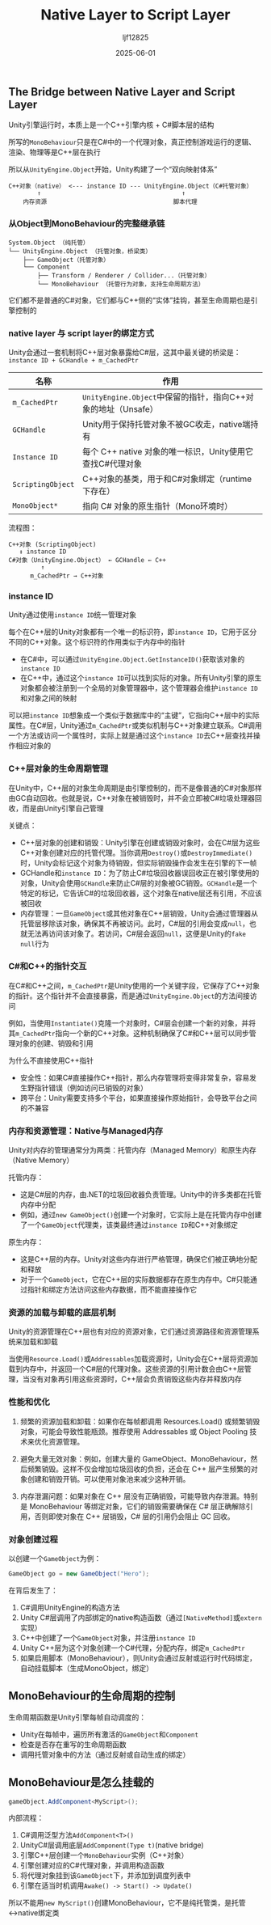 ﻿---
title: "Native Layer to Script Layer"
date: 2025-06-01
categories: [笔记]
tags: [Unity, Underlying Principle]
author: "ljf12825"
summary: Unity's double layer structure
---
## The Bridge between Native Layer and Script Layer
Unity引擎运行时，本质上是一个C++引擎内核 + C#脚本层的结构

所写的`MonoBehaviour`只是在C#中的一个代理对象，真正控制游戏运行的逻辑、渲染、物理等是C++层在执行

所以从`UnityEngine.Object`开始，Unity构建了一个“双向映射体系”
```plaintext
C++对象（native） <--- instance ID --- UnityEngine.Object（C#托管对象）
        ↑                                       ↑
    内存资源                                   脚本代理
```

### 从Object到MonoBehaviour的完整继承链
```text
System.Object （纯托管）
└── UnityEngine.Object （托管对象，桥梁类）
    ├── GameObject（托管对象）
    └── Component
        ├── Transform / Renderer / Collider...（托管对象）
        └── MonoBehaviour （托管行为对象，支持生命周期方法）
```
它们都不是普通的C#对象，它们都与C++侧的“实体”挂钩，甚至生命周期也是引擎控制的

### native layer 与 script layer的绑定方式
Unity会通过一套机制将C++层对象暴露给C#层，这其中最关键的桥梁是：`instance ID + GCHandle + m_CachedPtr`

| 名称                | 作用                                            |
| ----------------- | --------------------------------------------- |
| `m_CachedPtr`     | `UnityEngine.Object`中保留的指针，指向C++对象的地址（Unsafe） |
| `GCHandle`        | Unity用于保持托管对象不被GC收走，native端持有                 |
| `Instance ID`     | 每个 C++ native 对象的唯一标识，Unity使用它查找C#代理对象        |
| `ScriptingObject` | C++对象的基类，用于和C#对象绑定（runtime下存在）                |
| `MonoObject*`     | 指向 C# 对象的原生指针（Mono环境时）                        |

流程图：
```plaintext
C++对象 (ScriptingObject)
   ↕ instance ID
C#对象（UnityEngine.Object） ← GCHandle ← C++
         ↑
      m_CachedPtr → C++对象
```

### instance ID
Unity通过使用`instance ID`统一管理对象

每个在C++层的Unity对象都有一个唯一的标识符，即`instance ID`，它用于区分不同的C++对象。这个标识符的作用类似于内存中的指针
- 在C#中，可以通过`UnityEngine.Object.GetInstanceID()`获取该对象的`instance ID`
- 在C++中，通过这个`instance ID`可以找到实际的对象。所有Unity引擎的原生对象都会被注册到一个全局的对象管理器中，这个管理器会维护`instance ID`和对象之间的映射

可以把`instance ID`想象成一个类似于数据库中的“主键”，它指向C++层中的实际属性。在C#层，Unity通过`m_CachedPtr`或类似机制与C++对象建立联系。C#调用一个方法或访问一个属性时，实际上就是通过这个`instance ID`去C++层查找并操作相应对象的

### C++层对象的生命周期管理
在Unity中，C++层的对象生命周期是由引擎控制的，而不是像普通的C#对象那样由GC自动回收。也就是说，C++对象在被销毁时，并不会立即被C#垃圾处理器回收，而是由Unity引擎自己管理

关键点：
- C++层对象的创建和销毁：Unity引擎在创建或销毁对象时，会在C#层为这些C++对象创建对应的托管代理。当你调用`Destroy()`或`DestroyImmediate()`时，Unity会标记这个对象为待销毁，但实际销毁操作会发生在引擎的下一帧
- GCHandle和`instance ID`：为了防止C#垃圾回收器误回收正在被引擎使用的对象，Unity会使用`GCHandle`来防止C#层的对象被GC销毁。`GCHandle`是一个特定的标记，它告诉C#的垃圾回收器，这个对象在native层还有引用，不应该被回收
- 内存管理：一旦`GameObject`或其他对象在C++层销毁，Unity会通过管理器从托管层移除该对象，确保其不再被访问。此时，C#层的引用会变成`null`，也就无法再访问该对象了。若访问，C#层会返回`null`，这便是Unity的`fake null`行为

### C#和C++的指针交互
在C#和C++之间，`m_CachedPtr`是Unity使用的一个关键字段，它保存了C++对象的指针。这个指针并不会直接暴露，而是通过`UnityEngine.Object`的方法间接访问

例如，当使用`Instantiate()`克隆一个对象时，C#层会创建一个新的对象，并将其`m_CachedPtr`指向一个新的C++对象。这种机制确保了C#和C++层可以同步管理对象的创建、销毁和引用

为什么不直接使用C++指针
- 安全性：如果C#直接操作C++指针，那么内存管理将变得非常复杂，容易发生野指针错误（例如访问已销毁的对象）
- 跨平台：Unity需要支持多个平台，如果直接操作原始指针，会导致平台之间的不兼容

### 内存和资源管理：Native与Managed内存
Unity对内存的管理通常分为两类：托管内存（Managed Memory）和原生内存（Native Memory）

托管内存：
- 这是C#层的内存，由.NET的垃圾回收器负责管理。Unity中的许多类都在托管内存中分配
- 例如，通过`new GameObject()`创建一个对象时，它实际上是在托管内存中创建了一个`GameObject`代理类，该类最终通过`instance ID`和C++对象绑定

原生内存：
- 这是C++层的内存。Unity对这些内存进行严格管理，确保它们被正确地分配和释放
- 对于一个`GameObject`，它在C++层的实际数据都存在原生内存中。C#只能通过指针和绑定方法访问这些内存数据，而不能直接操作它

### 资源的加载与卸载的底层机制
Unity的资源管理在C++层也有对应的资源对象，它们通过资源路径和资源管理系统来加载和卸载

当使用`Resource.Load()`或`Addressables`加载资源时，Unity会在C++层将资源加载到内存中，并返回一个C#层的代理对象。这些资源的引用计数会由C++层管理，当没有对象再引用这些资源时，C++层会负责销毁这些内存并释放内存

### 性能和优化

1. 频繁的资源加载和卸载：如果你在每帧都调用 Resources.Load() 或频繁销毁对象，可能会导致性能瓶颈。推荐使用 Addressables 或 Object Pooling 技术来优化资源管理。

2. 避免大量无效对象：例如，创建大量的 GameObject、MonoBehaviour，然后频繁销毁。这样不仅会增加垃圾回收的负担，还会在 C++ 层产生频繁的对象创建和销毁开销。可以使用对象池来减少这种开销。

3. 内存泄漏问题：如果对象在 C++ 层没有正确销毁，可能导致内存泄漏。特别是 MonoBehaviour 等绑定对象，它们的销毁需要确保在 C# 层正确解除引用，否则即使对象在 C++ 层销毁，C# 层的引用仍会阻止 GC 回收。


### 对象创建过程
以创建一个`GameObject`为例：
```cs
GameObject go = new GameObject("Hero");
```
在背后发生了：
1. C#调用UnityEngine的构造方法
2. Unity C#层调用了内部绑定的native构造函数（通过`[NativeMethod]`或`extern`实现）
3. C++中创建了一个`GameObject`对象，并注册`instance ID`
4. Unity C++层为这个对象创建一个C#代理，分配内存，绑定`m_CachedPtr`
5. 如果启用脚本（MonoBehaviour），则Unity会通过反射或运行时代码绑定，自动挂载脚本（生成MonoObject，绑定）

## MonoBehaviour的生命周期的控制
生命周期函数是Unity引擎每帧自动调度的：
- Unity在每帧中，遍历所有激活的`GameObject`和`Component`
- 检查是否存在重写的生命周期函数
- 调用托管对象中的方法（通过反射或自动生成的绑定）

## MonoBehaviour是怎么挂载的
```cs
gameObject.AddComponent<MyScript>();
```
内部流程：
1. C#调用泛型方法`AddComponent<T>()`
2. UnityC#层调用底层`AddComponent(Type t)`(native bridge)
3. 引擎C++层创建一个`MonoBehaviour`实例（C++对象）
4. 引擎创建对应的C#代理对象，并调用构造函数
5. 将代理对象挂到该`GameObject`下，并添加到调度列表中
6. 引擎在适当时机调用`Awake() -> Start() -> Update()`

所以不能用`new MyScript()`创建MonoBehaviour，它不是纯托管类，是托管↔native绑定类
